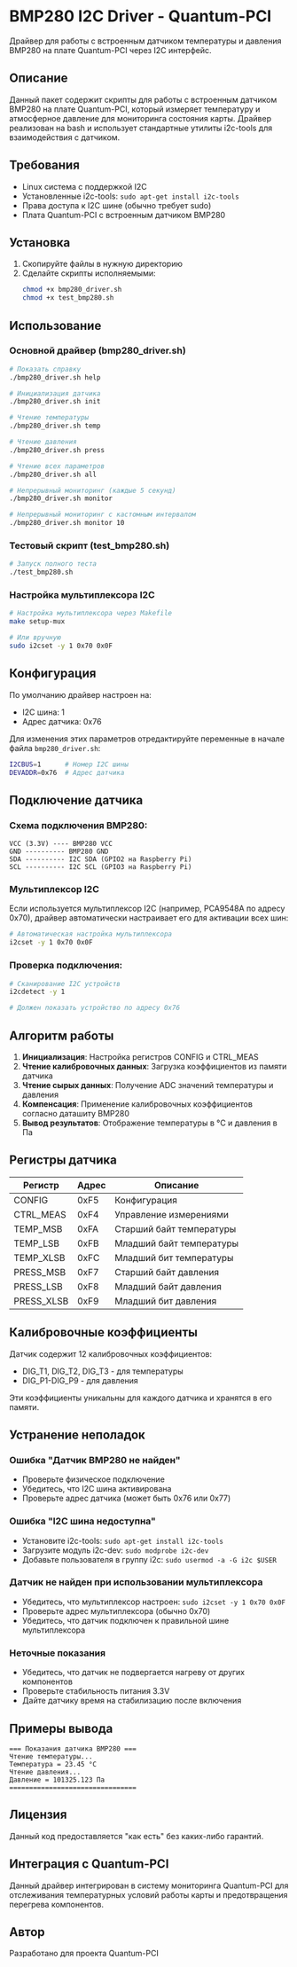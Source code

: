 # BMP280 I2C Driver - Quantum-PCI

Драйвер для работы с встроенным датчиком температуры и давления BMP280 на плате Quantum-PCI через I2C интерфейс.

## Описание

Данный пакет содержит скрипты для работы с встроенным датчиком BMP280 на плате Quantum-PCI, который измеряет температуру и атмосферное давление для мониторинга состояния карты. Драйвер реализован на bash и использует стандартные утилиты i2c-tools для взаимодействия с датчиком.

## Требования

- Linux система с поддержкой I2C
- Установленные i2c-tools: `sudo apt-get install i2c-tools`
- Права доступа к I2C шине (обычно требует sudo)
- Плата Quantum-PCI с встроенным датчиком BMP280

## Установка

1. Скопируйте файлы в нужную директорию
2. Сделайте скрипты исполняемыми:
   ```bash
   chmod +x bmp280_driver.sh
   chmod +x test_bmp280.sh
   ```

## Использование

### Основной драйвер (bmp280_driver.sh)

```bash
# Показать справку
./bmp280_driver.sh help

# Инициализация датчика
./bmp280_driver.sh init

# Чтение температуры
./bmp280_driver.sh temp

# Чтение давления
./bmp280_driver.sh press

# Чтение всех параметров
./bmp280_driver.sh all

# Непрерывный мониторинг (каждые 5 секунд)
./bmp280_driver.sh monitor

# Непрерывный мониторинг с кастомным интервалом
./bmp280_driver.sh monitor 10
```

### Тестовый скрипт (test_bmp280.sh)

```bash
# Запуск полного теста
./test_bmp280.sh
```

### Настройка мультиплексора I2C

```bash
# Настройка мультиплексора через Makefile
make setup-mux

# Или вручную
sudo i2cset -y 1 0x70 0x0F
```

## Конфигурация

По умолчанию драйвер настроен на:
- I2C шина: 1
- Адрес датчика: 0x76

Для изменения этих параметров отредактируйте переменные в начале файла `bmp280_driver.sh`:

```bash
I2CBUS=1      # Номер I2C шины
DEVADDR=0x76  # Адрес датчика
```

## Подключение датчика

### Схема подключения BMP280:

```
VCC (3.3V) ---- BMP280 VCC
GND ---------- BMP280 GND
SDA ---------- I2C SDA (GPIO2 на Raspberry Pi)
SCL ---------- I2C SCL (GPIO3 на Raspberry Pi)
```

### Мультиплексор I2C

Если используется мультиплексор I2C (например, PCA9548A по адресу 0x70), драйвер автоматически настраивает его для активации всех шин:

```bash
# Автоматическая настройка мультиплексора
i2cset -y 1 0x70 0x0F
```

### Проверка подключения:

```bash
# Сканирование I2C устройств
i2cdetect -y 1

# Должен показать устройство по адресу 0x76
```

## Алгоритм работы

1. **Инициализация**: Настройка регистров CONFIG и CTRL_MEAS
2. **Чтение калибровочных данных**: Загрузка коэффициентов из памяти датчика
3. **Чтение сырых данных**: Получение ADC значений температуры и давления
4. **Компенсация**: Применение калибровочных коэффициентов согласно даташиту BMP280
5. **Вывод результатов**: Отображение температуры в °C и давления в Па

## Регистры датчика

| Регистр | Адрес | Описание |
|---------|-------|----------|
| CONFIG | 0xF5 | Конфигурация |
| CTRL_MEAS | 0xF4 | Управление измерениями |
| TEMP_MSB | 0xFA | Старший байт температуры |
| TEMP_LSB | 0xFB | Младший байт температуры |
| TEMP_XLSB | 0xFC | Младший бит температуры |
| PRESS_MSB | 0xF7 | Старший байт давления |
| PRESS_LSB | 0xF8 | Младший байт давления |
| PRESS_XLSB | 0xF9 | Младший бит давления |

## Калибровочные коэффициенты

Датчик содержит 12 калибровочных коэффициентов:
- DIG_T1, DIG_T2, DIG_T3 - для температуры
- DIG_P1-DIG_P9 - для давления

Эти коэффициенты уникальны для каждого датчика и хранятся в его памяти.

## Устранение неполадок

### Ошибка "Датчик BMP280 не найден"
- Проверьте физическое подключение
- Убедитесь, что I2C шина активирована
- Проверьте адрес датчика (может быть 0x76 или 0x77)

### Ошибка "I2C шина недоступна"
- Установите i2c-tools: `sudo apt-get install i2c-tools`
- Загрузите модуль i2c-dev: `sudo modprobe i2c-dev`
- Добавьте пользователя в группу i2c: `sudo usermod -a -G i2c $USER`

### Датчик не найден при использовании мультиплексора
- Убедитесь, что мультиплексор настроен: `sudo i2cset -y 1 0x70 0x0F`
- Проверьте адрес мультиплексора (обычно 0x70)
- Убедитесь, что датчик подключен к правильной шине мультиплексора

### Неточные показания
- Убедитесь, что датчик не подвергается нагреву от других компонентов
- Проверьте стабильность питания 3.3V
- Дайте датчику время на стабилизацию после включения

## Примеры вывода

```
=== Показания датчика BMP280 ===
Чтение температуры...
Температура = 23.45 °C
Чтение давления...
Давление = 101325.123 Па
================================
```

## Лицензия

Данный код предоставляется "как есть" без каких-либо гарантий.

## Интеграция с Quantum-PCI

Данный драйвер интегрирован в систему мониторинга Quantum-PCI для отслеживания температурных условий работы карты и предотвращения перегрева компонентов.

## Автор

Разработано для проекта Quantum-PCI 